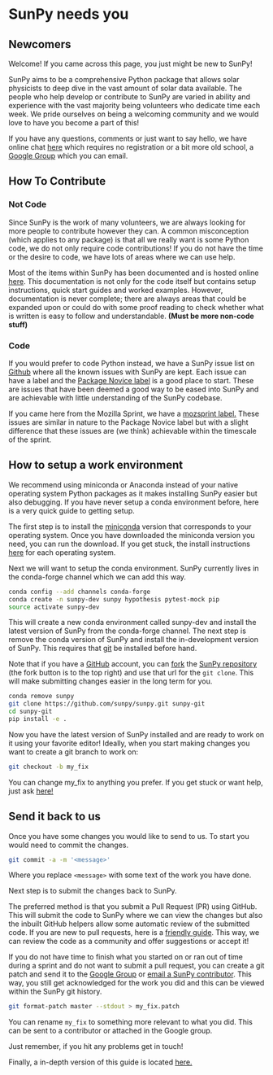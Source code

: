 # SunPy needs you

## Newcomers

Welcome! If you came across this page, you just might be new to SunPy!

SunPy aims to be a comprehensive Python package that allows solar physicists to deep dive in the vast amount of solar data available.
The people who help develop or contribute to SunPy are varied in ability and experience with the vast majority being volunteers who dedicate time each week.
We pride ourselves on being a welcoming community and we would love to have you become a part of this!

If you have any questions, comments or just want to say hello, we have online chat [here](https://riot.im/app/#/room/#sunpy-general:matrix.org) which requires no registration or a bit more old school, a [Google Group](https://groups.google.com/forum/#!forum/sunpy) which you can email.

## How To Contribute

### Not Code

Since SunPy is the work of many volunteers, we are always looking for more people to contribute however they can.
A common misconception (which applies to any package) is that all we really want is some Python code, we do not only require code contributions!
If you do not have the time or the desire to code, we have lots of areas where we can use help.

Most of the items within SunPy has been documented and is hosted online [here](http://docs.sunpy.org/en/latest/index.html).
This documentation is not only for the code itself but contains setup instructions, quick start guides and worked examples.
However, documentation is never complete; there are always areas that could be expanded upon or could do with some proof reading to check whether what is written is easy to follow and understandable.
**(Must be more non-code stuff)**

### Code

If you would prefer to code Python instead, we have a SunPy issue list on [Github](https://github.com/sunpy/sunpy/issues) where all the known issues with SunPy are kept.
Each issue can have a label and the [Package Novice label](https://github.com/sunpy/sunpy/issues?q=is%3Aissue+is%3Aopen+label%3Apackage-novice) is a good place to start.
These are issues that have been deemed a good way to be eased into SunPy and are achievable with little understanding of the SunPy codebase.

If you came here from the Mozilla Sprint, we have a [mozsprint label.](https://github.com/sunpy/sunpy/issues?q=is%3Aissue+is%3Aopen+label%3Amozsprint)
These issues are similar in nature to the Package Novice label but with a slight difference that these issues are (we think) achievable within the timescale of the sprint.

## How to setup a work environment

We recommend using miniconda or Anaconda instead of your native operating system Python packages as it makes installing SunPy easier but also debugging.
If you have never setup a conda environment before, here is a very quick guide to getting setup.

The first step is to install the [miniconda](https://conda.io/miniconda.html) version that corresponds to your operating system.
Once you have downloaded the miniconda version you need, you can run the download.
If you get stuck, the install instructions [here](https://conda.io/docs/install/quick.html) for each operating system.

Next we will want to setup the conda environment.
SunPy currently lives in the conda-forge channel which we can add this way.

```bash
conda config --add channels conda-forge
conda create -n sunpy-dev sunpy hypothesis pytest-mock pip
source activate sunpy-dev
```

This will create a new conda environment called sunpy-dev and install the latest version of SunPy from the conda-forge channel.
The next step is remove the conda version of SunPy and install the in-development version of SunPy.
This requires that [git](https://git-scm.com/book/en/v2/Getting-Started-Installing-Git) be installed before hand.

Note that if you have a [GitHub](https://github.com/) account, you can [fork](https://guides.github.com/activities/forking/) the [SunPy repository](https://github.com/sunpy/sunpy) (the fork button is to the top right) and use that url for the ```git clone```.
This will make submitting changes easier in the long term for you.

```bash
conda remove sunpy
git clone https://github.com/sunpy/sunpy.git sunpy-git
cd sunpy-git
pip install -e .
```

Now you have the latest version of SunPy installed and are ready to work on it using your favorite editor!
Ideally, when you start making changes you want to create a git branch to work on:

```bash
git checkout -b my_fix
```

You can change my_fix to anything you prefer.
If you get stuck or want help, just ask [here!](https://riot.im/app/#/room/#sunpy-general:matrix.org)

## Send it back to us

Once you have some changes you would like to send to us.
To start you would need to commit the changes.

```bash
git commit -a -m '<message>'
```

Where you replace ```<message>``` with some text of the work you have done.

Next step is to submit the changes back to SunPy.

The preferred method is that you submit a Pull Request (PR) using GitHub.
This will submit the code to SunPy where we can view the changes but also the inbuilt GitHub helpers allow some automatic review of the submitted code.
If you are new to pull requests, here is a [friendly guide](https://guides.github.com/activities/hello-world/).
This way, we can review the code as a community and offer suggestions or accept it!

If you do not have time to finish what you started on or ran out of time during a sprint and do not want to submit a pull request, you can create a git patch and send it to the [Google Group](https://groups.google.com/forum/#!forum/sunpy) or [email a SunPy contributor](stuart@mumford.me.uk).
This way, you still get acknowledged for the work you did and this can be viewed within the SunPy git history.

```bash
git format-patch master --stdout > my_fix.patch
```

You can rename ```my_fix``` to something more relevant to what you did. This can be sent to a contributor or attached in the Google group.

Just remember, if you hit any problems get in touch!

Finally, a in-depth version of this guide is located [here.](http://docs.sunpy.org/en/latest/dev.html)